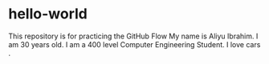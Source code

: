 # hello-world
This repository is for practicing the GitHub Flow
My name is Aliyu Ibrahim. I am 30 years old. I am a 400 level Computer Engineering Student. I love cars .
